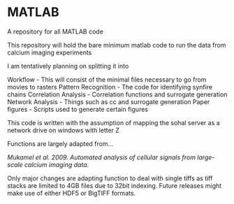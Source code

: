 # MATLAB
A repository for all MATLAB code

This repository will hold the bare minimum matlab code to run the data from calcium imaging experiments

I am tentatively planning on splitting it into 

Workflow - This will consist of the minimal files necessary to go from movies to rasters
Pattern Recognition - The code for identifying synfire chains
Correlation Analysis - Correlation functions and surrogate generation
Network Analysis - Things such as cc and surrogate generation
Paper figures - Scripts used to generate certain figures


This code is written with the assumption of mapping the sohal server as a network drive on windows with letter Z

Functions are largely adapted from...

<cite> Mukamel et al. 2009. Automated analysis of cellular signals from large-scale calcium imaging data. <cite>

Only major changes are adapting function to deal with single tiffs as tiff stacks are limited to 4GB files due to 32bit indexing. Future releases might make use of either HDF5 or BigTIFF formats.
